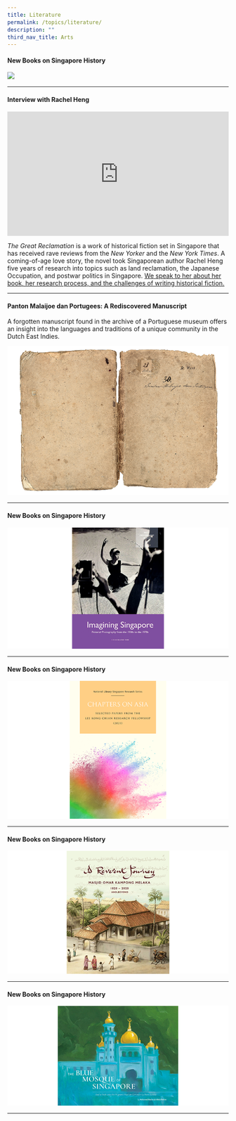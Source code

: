 ```yaml
---
title: Literature
permalink: /topics/literature/
description: ""
third_nav_title: Arts
---
```

#### <a style="text-decoration: none; font-weight: bold;" href="/vol-19/issue-4/jan-mar-2024/new-books-singapore-history/">New Books on Singapore History</a><br>

<img src="![](/images/Vol%2019%20Issue%204/New%20Books/chaptersonasia4.jpg)/images/Vol%2019%20Issue%202/New%20Books/book_1.png">
<hr>

#### **Interview with Rachel Heng**
<style>.embed-container {position: relative; padding-bottom: 56.25%; height: 0; overflow: hidden; max-width: 100%; } .embed-container iframe, .embed-container object, .embed-container embed { position: absolute; top: 0; left: 0; width: 100%; height: 100%; }</style><div class="embed-container"><iframe src="https://www.youtube.com/embed/jQjegt2YxCc?si=KJmfweHMNm12V4Dll" frameborder="0" allowfullscreen=""></iframe></div>

<i>The Great Reclamation</i>&nbsp;is a work of historical fiction set in Singapore that has received rave reviews from the&nbsp;_New Yorker_&nbsp;and the&nbsp;_New York Times_. A coming-of-age love story, the novel took Singaporean author Rachel Heng five years of research into topics such as land reclamation, the Japanese Occupation, and postwar politics in Singapore. [We speak to her about her book, her research process, and the challenges of writing historical fiction.](https://biblioasia.nlb.gov.sg/vol-19/issue-4/jan-mar-2024/interview-rachel-heng/)

<hr>

#### <a style="text-decoration: none; font-weight: bold;" href="/vol-19/issue-3/oct-dec-2023/malay-portuguese-pantuns">Panton Malaijoe dan Portugees: A Rediscovered Manuscript</a>
A forgotten manuscript found in the archive of a Portuguese museum offers an insight into the languages and traditions of a unique community in the Dutch East Indies.

<img src="/images/Vol%2019%20Issue%203/5%20Panton/image1.png">
<hr>

#### <a style="text-decoration: none; font-weight: bold;" href="/vol-19/issue-3/oct-dec-2023/new-books-singapore-history"> New Books on Singapore History</a><br>

<img src="/images/Vol%2019%20Issue%203/9%20New%20Books/book_1.png">
<hr>

#### <a style="text-decoration: none; font-weight: bold;" href="/vol-19/issue-2/jul-sep-2023/new-books-singapore-history">New Books on Singapore History</a><br>

<img src="/images/Vol%2019%20Issue%202/New%20Books/book_1.png">
<hr>

#### <a style="text-decoration: none; font-weight: bold;" href="/vol-19/issue-1/apr-jun-2023/new-books-singapore-history">New Books on Singapore History</a><br>

<img src="/images/Vol%2019%20Issue%201/New%20Books/The_Reverent_Journey_cover.png">
<hr> 

#### <a style="text-decoration: none; font-weight: bold;" href="/vol-18/issue-4/jan-mar-2023/new-books-singapore-history">New Books on Singapore History</a>

<img src="/images/Vol%2018%20Issue%204/New%20Books/book1.png">
<hr>